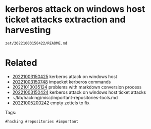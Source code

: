 # kerberos attack on windows host ticket attacks extraction and harvesting

` zet/20221003150422/README.md `

# Related

- [20221003150425](/zet/20221003150425/README.md) kerberos attack on windows host
- [20221003150748](/zet/20221003150748/README.md) impacket kerberos commands
- [20221013035124](/zet/20221013035124/README.md) problems with markdown conversion process
- [20221003150424](/zet/20221003150424/README.md) kerberos attack on windows host ticket attacks
- ~/kb/hacking/misc/important-repositories-tools.md
- [20221005200242](/zet/20221005200242/README.md) empty zettels to fix

Tags:

    #hacking #repositories #important 
